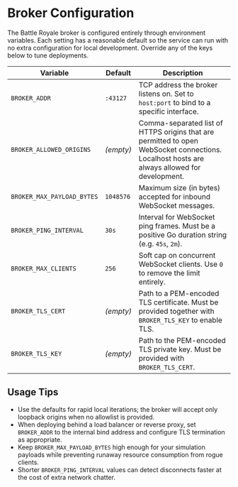 # Broker Configuration

The Battle Royale broker is configured entirely through environment variables. Each setting has a reasonable default so the service can run with no extra configuration for local development. Override any of the keys below to tune deployments.

| Variable | Default | Description |
| --- | --- | --- |
| `BROKER_ADDR` | `:43127` | TCP address the broker listens on. Set to `host:port` to bind to a specific interface. |
| `BROKER_ALLOWED_ORIGINS` | *(empty)* | Comma-separated list of HTTPS origins that are permitted to open WebSocket connections. Localhost hosts are always allowed for development. |
| `BROKER_MAX_PAYLOAD_BYTES` | `1048576` | Maximum size (in bytes) accepted for inbound WebSocket messages. |
| `BROKER_PING_INTERVAL` | `30s` | Interval for WebSocket ping frames. Must be a positive Go duration string (e.g. `45s`, `2m`). |
| `BROKER_MAX_CLIENTS` | `256` | Soft cap on concurrent WebSocket clients. Use `0` to remove the limit entirely. |
| `BROKER_TLS_CERT` | *(empty)* | Path to a PEM-encoded TLS certificate. Must be provided together with `BROKER_TLS_KEY` to enable TLS. |
| `BROKER_TLS_KEY` | *(empty)* | Path to the PEM-encoded TLS private key. Must be provided with `BROKER_TLS_CERT`. |

## Usage Tips

* Use the defaults for rapid local iterations; the broker will accept only loopback origins when no allowlist is provided.
* When deploying behind a load balancer or reverse proxy, set `BROKER_ADDR` to the internal bind address and configure TLS termination as appropriate.
* Keep `BROKER_MAX_PAYLOAD_BYTES` high enough for your simulation payloads while preventing runaway resource consumption from rogue clients.
* Shorter `BROKER_PING_INTERVAL` values can detect disconnects faster at the cost of extra network chatter.
